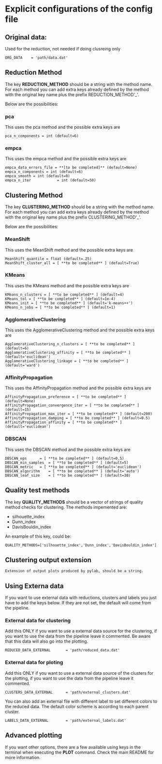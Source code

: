 # Explicit configurations of the config file
## Original data:
Used for the reduction, not needed if doing clusreing only

	ORG_DATA	= 'path/data.dat'

## Reduction Method
The key **REDUCTION_METHOD** should be a string with the method name.
For each method you can add extra keys already defined by the method
with the original key name plus the prefix REDUCTION_METHOD'_'.

Below are the possibilities:

### pca
This uses the pca method and the possible extra keys are

	pca_n_components = int (default=6)

### empca
This uses the empca method and the possible extra keys are

	empca_data_errors_file = **[to be completed]** (default=None)
	empca_n_components = int (default=6)	
	empca_smooth = int (default=0)	
	empca_n_iter	        = int (default=50)	

## Clustering Method
The key **CLUSTERING_METHOD** should be a string with the method name.
For each method you can add extra keys already defined by the method
with the original key name plus the prefix CLUSTERING_METHOD'_'.

Below are the possibilities:

### MeanShift
This uses the MeanShift method and the possible extra keys are

	MeanShift_quantile = float (default=.25)
	MeanShift_cluster_all = [ **to be completed** ] (default=True)

### KMeans
This uses the KMeans method and the possible extra keys are

	KMeans_n_clusters = [ **to be completed** ] (default=4)
	KMeans_tol = [ **to be completed** ] (default=1e-4)
	KMeans_init = [ **to be completed** ] (default='k-means++')
	KMeans_n_jobs = [ **to be completed** ] (default=1)

### AgglomerativeClustering
This uses the AgglomerativeClustering method and the possible extra keys are

	AgglomerativeClustering_n_clusters = [ **to be completed** ] (default=6)
	AgglomerativeClustering_affinity = [ **to be completed** ] (default='euclidean')
	AgglomerativeClustering_linkage = [ **to be completed** ] (default='ward')

### AffinityPropagation
This uses the AffinityPropagation method and the possible extra keys are

	AffinityPropagation_preference = [ **to be completed** ] (default=None)
	AffinityPropagation_convergence_iter = [ **to be completed** ] (default=15)
	AffinityPropagation_max_iter = [ **to be completed** ] (default=200)
	AffinityPropagation_damping = [ **to be completed** ] (default=0.5)
	AffinityPropagation_affinity = [ **to be completed** ] (default='euclidean')

### DBSCAN
This uses the DBSCAN method and the possible extra keys are

	DBSCAN_eps		= [ **to be completed** ] (default=0.5)
	DBSCAN_min_samples	= [ **to be completed** ] (default=5)
	DBSCAN_metric	= [ **to be completed** ] (default='euclidean')
	DBSCAN_algorithm	= [ **to be completed** ] (default='auto')
	DBSCAN_leaf_size	= [ **to be completed** ] (default=30)

## Quality test methods
The key	**QUALITY_METHODS** should be a vector of strings of quality method checks for clustering.
The methods impemented are:
* silhouette_index
* Dunn_index
* DavisBouldin_index

An example of this key, could be:

	QUALITY_METHODS=['silhouette_index','Dunn_index','DavisBouldin_index']

## Clustering output extension
	Extension of output plots produced by pylab, should be a string.

## Using Externa data
If you want to use external data with reductions, clusters and labels you just have to add the keys below.
If they are not set, the default will come from the pipeline.

### External data for clustering
Add this ONLY if you want to use a external data source for the clustering,
if you want to use the data from the pipeline leave it commented.
Be aware that this data will also go into the plotting.

	REDUCED_DATA_EXTERNAL		= 'path/reduced_data.dat'

### External data for ploting
Add this ONLY if you want to use a external data source of the clusters for the plotting,
if you want to use the data from the pipeline leave it commented.

	CLUSTERS_DATA_EXTERNAL		= 'path/external_clusters.dat'

You can also add an external file with different label to set different colors
to the reduced data. The default color scheme is according to each parent cluster.

	LABELS_DATA_EXTERNAL		= 'path/external_labels.dat'

## Advanced plotting
If you want other options, there are a few available using keys in the terminal when executing the **PLOT** command.
Check the main README for more information.
